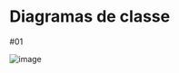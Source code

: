 # Diagramas de classe

#01 

![image](https://github.com/user-attachments/assets/b5f245ca-2f71-4067-af31-9ccf741fda27)
